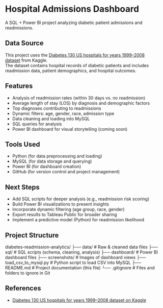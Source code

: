 # Hospital Admissions Dashboard 

A SQL + Power BI project analyzing diabetic patient admissions and readmissions.

##  Data Source
This project uses the [Diabetes 130 US hospitals for years 1999–2008 dataset](https://www.kaggle.com/datasets/brandao/diabetes) from Kaggle.  
The dataset contains hospital records of diabetic patients and includes readmission data, patient demographics, and hospital outcomes.

##  Features
- Analysis of readmission rates (within 30 days vs. no readmission)
- Average length of stay (LOS) by diagnosis and demographic factors
- Top diagnoses contributing to readmissions
- Dynamic filters: age, gender, race, admission type
- Data cleaning and loading into MySQL
- SQL queries for analysis
- Power BI dashboard for visual storytelling (coming soon)

##  Tools Used
- Python (for data preprocessing and loading)
- MySQL (for data storage and querying)
- Power BI (for dashboard creation)
- GitHub (for version control and project management)

##  Next Steps
- Add SQL scripts for deeper analysis (e.g., readmission risk scoring)
- Build Power BI visualizations to present insights
- Incorporate dynamic filtering (age group, race, gender)
- Export results to Tableau Public for broader sharing
- Implement a predictive model (Python) for readmission likelihood

##  Project Structure

diabetes-readmission-analytics/
├── data/ # Raw & cleaned data files
├── sql/ # SQL scripts (schema, cleaning, analysis)
├── dashboard/ # Power BI dashboard files
├── screenshots/ # Images of dashboard views
├── load_csv_to_mysql.py # Python script to load CSV into MySQL
├── README.md # Project documentation (this file)
└── .gitignore # Files and folders to ignore in Git

##  References
- [Diabetes 130 US hospitals for years 1999–2008 dataset on Kaggle](https://www.kaggle.com/datasets/brandao/diabetes)

